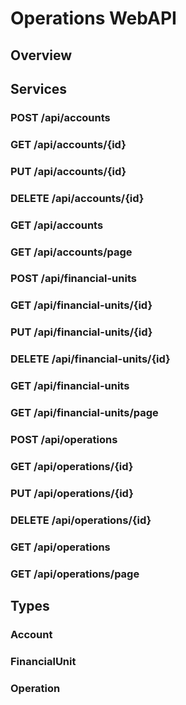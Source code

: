 # Operations WebAPI

## Overview

## Services

### POST /api/accounts

### GET /api/accounts/{id}

### PUT /api/accounts/{id}

### DELETE /api/accounts/{id}

### GET /api/accounts

### GET /api/accounts/page

### POST /api/financial-units

### GET /api/financial-units/{id}

### PUT /api/financial-units/{id}

### DELETE /api/financial-units/{id}

### GET /api/financial-units

### GET /api/financial-units/page

### POST /api/operations

### GET /api/operations/{id}

### PUT /api/operations/{id}

### DELETE /api/operations/{id}

### GET /api/operations

### GET /api/operations/page

## Types

### Account

### FinancialUnit

### Operation
